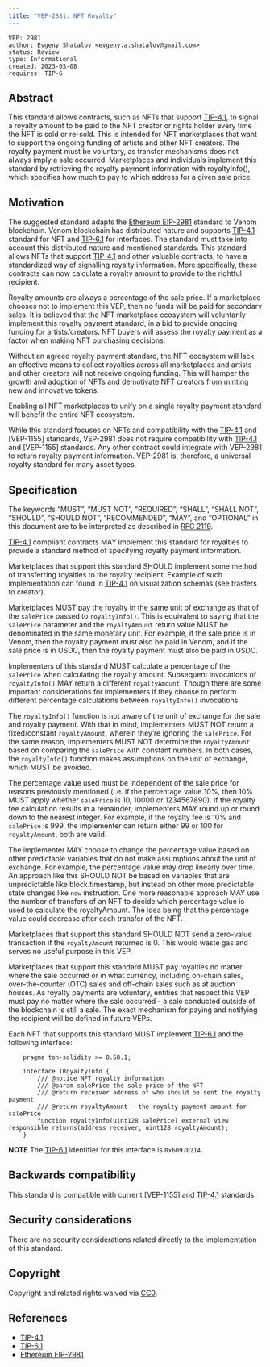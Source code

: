 ```yaml
---
title: "VEP-2881: NFT Royalty"
---
```


```preamble
VEP: 2981
author: Evgeny Shatalov <evgeny.a.shatalov@gmail.com>
status: Review
type: Informational
created: 2023-03-08
requires: TIP-6
```

## Abstract

This standard allows contracts, such as NFTs that support [TIP-4.1], to signal a royalty amount to be paid to the NFT creator or rights holder every time the NFT is sold or re-sold. This is intended for NFT marketplaces that want to support the ongoing funding of artists and other NFT creators. The royalty payment must be voluntary, as transfer mechanisms does not always imply a sale occurred. Marketplaces and individuals implement this standard by retrieving the royalty payment information with royaltyInfo(), which specifies how much to pay to which address for a given sale price.

## Motivation

The suggested standard adapts the [Ethereum EIP-2981] standard to Venom blockchain. Venom blockchain has distributed nature and supports [TIP-4.1] standard for NFT and [TIP-6.1] for interfaces. The standard must take into account this distributed nature and mentioned standards.
This standard allows NFTs that support [TIP-4.1] and other valuable contracts, to have a standardized way of signalling royalty information. More specifically, these contracts can now calculate a royalty amount to provide to the rightful recipient.

Royalty amounts are always a percentage of the sale price. If a marketplace chooses not to implement this VEP, then no funds will be paid for secondary sales. It is believed that the NFT marketplace ecosystem will voluntarily implement this royalty payment standard; in a bid to provide ongoing funding for artists/creators. NFT buyers will assess the royalty payment as a factor when making NFT purchasing decisions.

Without an agreed royalty payment standard, the NFT ecosystem will lack an effective means to collect royalties across all marketplaces and artists and other creators will not receive ongoing funding. This will hamper the growth and adoption of NFTs and demotivate NFT creators from minting new and innovative tokens.

Enabling all NFT marketplaces to unify on a single royalty payment standard will benefit the entire NFT ecosystem.

While this standard focuses on NFTs and compatibility with the [TIP-4.1] and [VEP-1155] standards, VEP-2981 does not require compatibility with [TIP-4.1] and [VEP-1155] standards. Any other contract could integrate with VEP-2981 to return royalty payment information. VEP-2981 is, therefore, a universal royalty standard for many asset types.

## Specification

The keywords “MUST”, “MUST NOT”, “REQUIRED”, “SHALL”, “SHALL NOT”, “SHOULD”, “SHOULD NOT”, “RECOMMENDED”, “MAY”, and “OPTIONAL” in this document are to be interpreted as described in [RFC 2119](https://datatracker.ietf.org/doc/html/rfc2119).

[TIP-4.1] compliant contracts MAY implement this standard for royalties to provide a standard method of specifying royalty payment information.

Marketplaces that support this standard SHOULD implement some method of transferring royalties to the royalty recipient. Example of such implementation can found in [TIP-4.1] on visualization schemas (see trasfers to creator).

Marketplaces MUST pay the royalty in the same unit of exchange as that of the `salePrice` passed to `royaltyInfo()`. This is equivalent to saying that the `salePrice` parameter and the `royaltyAmount` return value MUST be denominated in the same monetary unit. For example, if the sale price is in Venom, then the royalty payment must also be paid in Venom, and if the sale price is in USDC, then the royalty payment must also be paid in USDC.

Implementers of this standard MUST calculate a percentage of the `salePrice` when calculating the royalty amount. Subsequent invocations of `royaltyInfo()` MAY return a different `royaltyAmount`. Though there are some important considerations for implementers if they choose to perform different percentage calculations between `royaltyInfo()` invocations.

The `royaltyInfo()` function is not aware of the unit of exchange for the sale and royalty payment. With that in mind, implementers MUST NOT return a fixed/constant `royaltyAmount`, wherein they’re ignoring the `salePrice`. For the same reason, implementers MUST NOT determine the `royaltyAmount` based on comparing the `salePrice` with constant numbers. In both cases, the `royaltyInfo()` function makes assumptions on the unit of exchange, which MUST be avoided.

The percentage value used must be independent of the sale price for reasons previously mentioned (i.e. if the percentage value 10%, then 10% MUST apply whether `salePrice` is 10, 10000 or 1234567890). If the royalty fee calculation results in a remainder, implementers MAY round up or round down to the nearest integer. For example, if the royalty fee is 10% and `salePrice` is 999, the implementer can return either 99 or 100 for `royaltyAmount`, both are valid.

The implementer MAY choose to change the percentage value based on other predictable variables that do not make assumptions about the unit of exchange. For example, the percentage value may drop linearly over time. An approach like this SHOULD NOT be based on variables that are unpredictable like block.timestamp, but instead on other more predictable state changes like `now` instruction. One more reasonable approach MAY use the number of transfers of an NFT to decide which percentage value is used to calculate the royaltyAmount. The idea being that the percentage value could decrease after each transfer of the NFT.

Marketplaces that support this standard SHOULD NOT send a zero-value transaction if the `royaltyAmount` returned is 0. This would waste gas and serves no useful purpose in this VEP.

Marketplaces that support this standard MUST pay royalties no matter where the sale occurred or in what currency, including on-chain sales, over-the-counter (OTC) sales and off-chain sales such as at auction houses. As royalty payments are voluntary, entities that respect this VEP must pay no matter where the sale occurred - a sale conducted outside of the blockchain is still a sale. The exact mechanism for paying and notifying the recipient will be defined in future VEPs.

Each NFT that supports this standard MUST implement [TIP-6.1] and the following interface:

```solidity
    pragma ton-solidity >= 0.58.1;

    interface IRoyaltyInfo {
        /// @notice NFT royalty information
        /// @param salePrice the sale price of the NFT
        /// @return receiver address of who should be sent the royalty payment
        /// @return royaltyAmount - the royalty payment amount for salePrice
        function royaltyInfo(uint128 salePrice) external view responsible returns(address receiver, uint128 royaltyAmount);
    }
```

**NOTE** The [TIP-6.1] identifier for this interface is `0x60970214`.

## Backwards compatibility

This standard is compatible with current [VEP-1155] and [TIP-4.1] standards.

## Security considerations

There are no security considerations related directly to the implementation of this standard.

## Copyright

Copyright and related rights waived via [CC0](/standards/VEP/LICENSE.md).

## References

- [TIP-4.1]
- [TIP-6.1]
- [Ethereum EIP-2981]

[TIP-4.1]: ../TIP/TIP-4/1.md
[TIP-6.1]: ../TIP/TIP-6/1.md
[Ethereum EIP-2981]: https://eips.ethereum.org/EIPS/eip-2981
